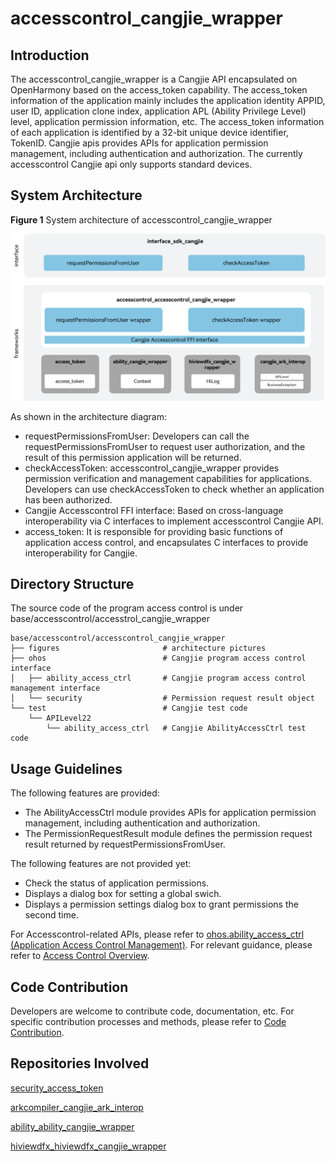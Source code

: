 # accesscontrol_cangjie_wrapper

## Introduction

The accesscontrol_cangjie_wrapper is a Cangjie API encapsulated on OpenHarmony based on the access_token capability. The access_token information of the application mainly includes the application identity APPID, user ID, application clone index, application APL (Ability Privilege Level) level, application permission information, etc. The access_token information of each application is identified by a 32-bit unique device identifier, TokenID. Cangjie apis provides APIs for application permission management, including authentication and authorization. The currently accesscontrol Cangjie api only supports standard devices.

## System Architecture

**Figure 1** System architecture of accesscontrol_cangjie_wrapper

![accesscontrol_cangjie_wrapper architecture](figures/accesscontrol_cangjie_wrapper_architecture_en.png)

As shown in the architecture diagram:

- requestPermissionsFromUser: Developers can call the requestPermissionsFromUser to request user authorization, and the result of this permission application will be returned.
- checkAccessToken: accesscontrol_cangjie_wrapper provides permission verification and management capabilities for applications. Developers can use checkAccessToken to check whether an application has been authorized.
- Cangjie Accesscontrol FFI interface: Based on cross-language interoperability via C interfaces to implement accesscontrol Cangjie API.
- access_token: It is responsible for providing basic functions of application access control, and encapsulates C interfaces to provide interoperability for Cangjie.

## Directory Structure

The source code of the program access control is under base/accesscontrol/accesstrol_cangjie_wrapper

```
base/accesscontrol/accesscontrol_cangjie_wrapper
├── figures                       # architecture pictures
├── ohos                          # Cangjie program access control interface
│   ├── ability_access_ctrl       # Cangjie program access control management interface
│   └── security                  # Permission request result object
└── test                          # Cangjie test code
    └── APILevel22
        └── ability_access_ctrl   # Cangjie AbilityAccessCtrl test code
```

## Usage Guidelines

The following features are provided:

  - The AbilityAccessCtrl module provides APIs for application permission management, including authentication and authorization.
  - The PermissionRequestResult module defines the permission request result returned by requestPermissionsFromUser.


The following features are not provided yet:

  - Check the status of application permissions.
  - Displays a dialog box for setting a global swich.
  - Displays a permission settings dialog box to grant permissions the second time.


For Accesscontrol-related APIs, please refer to [ohos.ability_access_ctrl (Application Access Control Management)](https://gitcode.com/openharmony-sig/arkcompiler_cangjie_ark_interop/blob/master/doc/API_Reference/source_en/apis/AbilityKit/cj-apis-ability_access_ctrl.md). For relevant guidance, please refer to [Access Control Overview](https://gitcode.com/openharmony-sig/arkcompiler_cangjie_ark_interop/blob/master/doc/Dev_Guide/source_en/security/AccessToken/cj-access-token-overview.md).

## Code Contribution

Developers are welcome to contribute code, documentation, etc. For specific contribution processes and methods, please refer to [Code Contribution](https://gitcode.com/openharmony/docs/blob/master/en/contribute/code-contribution.md).

## Repositories Involved

[security_access_token](https://gitcode.com/openharmony/security_access_token)

[arkcompiler_cangjie_ark_interop](https://gitcode.com/openharmony-sig/arkcompiler_cangjie_ark_interop)

[ability_ability_cangjie_wrapper](https://gitcode.com/openharmony-sig/ability_ability_cangjie_wrapper)

[hiviewdfx_hiviewdfx_cangjie_wrapper](https://gitcode.com/openharmony-sig/hiviewdfx_hiviewdfx_cangjie_wrapper)
